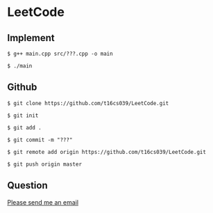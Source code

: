# LeetCode

## Implement

```command
$ g++ main.cpp src/???.cpp -o main

$ ./main
```

## Github

```command(pull)
$ git clone https://github.com/t16cs039/LeetCode.git
```

```command(push)
$ git init

$ git add .

$ git commit -m "???"

$ git remote add origin https://github.com/t16cs039/LeetCode.git

$ git push origin master
```

## Question

[Please send me an email](<mailto:t16cs039@gmail.com>)